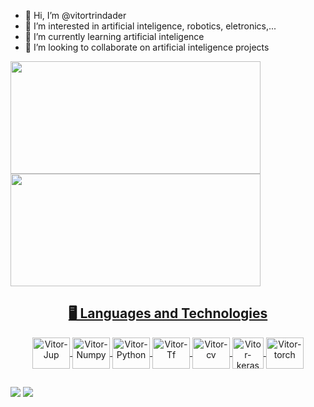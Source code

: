 - 👋 Hi, I’m @vitortrindader
- 👀 I’m interested in artificial inteligence, robotics, eletronics,...
- 🌱 I’m currently learning artificial inteligence
- 💞️ I’m looking to collaborate on artificial inteligence projects


 <div>
  <a href="https://github.com/vitortrindader">
  <img height="180em" width="400em" src="https://github-readme-stats.vercel.app/api?username=vitortrindader&show_icons=true&theme=cobalt&include_all_commits=true&count_private=true"/>
  <img height="180em" width="400em" src="https://github-readme-stats.vercel.app/api/top-langs/?username=vitortrindader&layout=compact&langs_count=7&theme=cobalt"/>
</div>
  
 <h2 align="center"> 🖥️ Languages and Technologies </h2>
<div align="center">
<img align="center" alt="Vitor-Jup" height="50" width="60" src="https://cdn.jsdelivr.net/gh/devicons/devicon/icons/jupyter/jupyter-original.svg">
<img align="center" alt="Vitor-Numpy" height="50" width="60" src="https://cdn.jsdelivr.net/gh/devicons/devicon/icons/numpy/numpy-original.svg">
<img align="center" alt="Vitor-Python" height="50" width="60" src="https://cdn.jsdelivr.net/gh/devicons/devicon/icons/python/python-original.svg">
<img align="center" alt="Vitor-Tf" height="50" width="60" src="https://cdn.jsdelivr.net/gh/devicons/devicon/icons/tensorflow/tensorflow-original.svg" > 
<img align="center" alt="Vitor-cv" height="50" width="60" src="https://profilinator.rishav.dev/skills-assets/opencv-icon.svg" > 
<img align="center" alt="Vitor-keras" height="50" src="https://profilinator.rishav.dev/skills-assets/keras.png" >  
<img align="center" alt="Vitor-torch" height="50" width="60" src="https://profilinator.rishav.dev/skills-assets/pytorch-icon.svg" >
 

 
 
</div>
  
##
  
<div> 
  <a href="https://www.instagram.com/vitortrindader/" target="_blank"><img src="https://img.shields.io/badge/Instagram-E4405F?style=for-the-badge&logo=instagram&logoColor=white" target="_blank"></a>
  <a href="https://api.whatsapp.com/send?phone=558396310245" target="_blank"><img src="https://img.shields.io/badge/WhatsApp-25D366?style=for-the-badge&logo=whatsapp&logoColor=white" target="_blank"></a>

  
</div>
